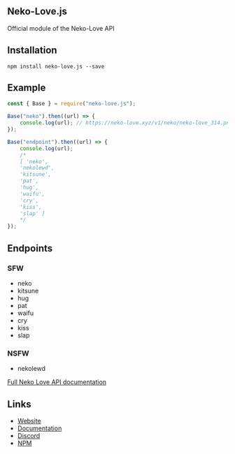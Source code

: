 ## Neko-Love.js
Official module of the Neko-Love API

## Installation

```
npm install neko-love.js --save
```

## Example

```js
const { Base } = require("neko-love.js");

Base("neko").then((url) => {
    console.log(url); // https://neko-love.xyz/v1/neko/neko-love_314.png
});

Base("endpoint").then((url) => {
    console.log(url); 
    /*
    [ 'neko',
    'nekolewd',
    'kitsune',
    'pat',
    'hug',
    'waifu',
    'cry',
    'kiss',
    'slap' ]
    */
});
```

## Endpoints

### SFW

*   neko
*   kitsune
*   hug
*   pat
*   waifu
*   cry
*   kiss
*   slap

### NSFW

*   nekolewd

[Full Neko Love API documentation](https://docs.neko-love.xyz/)

## Links

*   [Website](https://neko-love.xyz)
*   [Documentation](https://docs.neko-love.xyz/)
*   [Discord](https://discord.gg/byThR3v)
*   [NPM](https://npmjs.com/neko-love.js)
